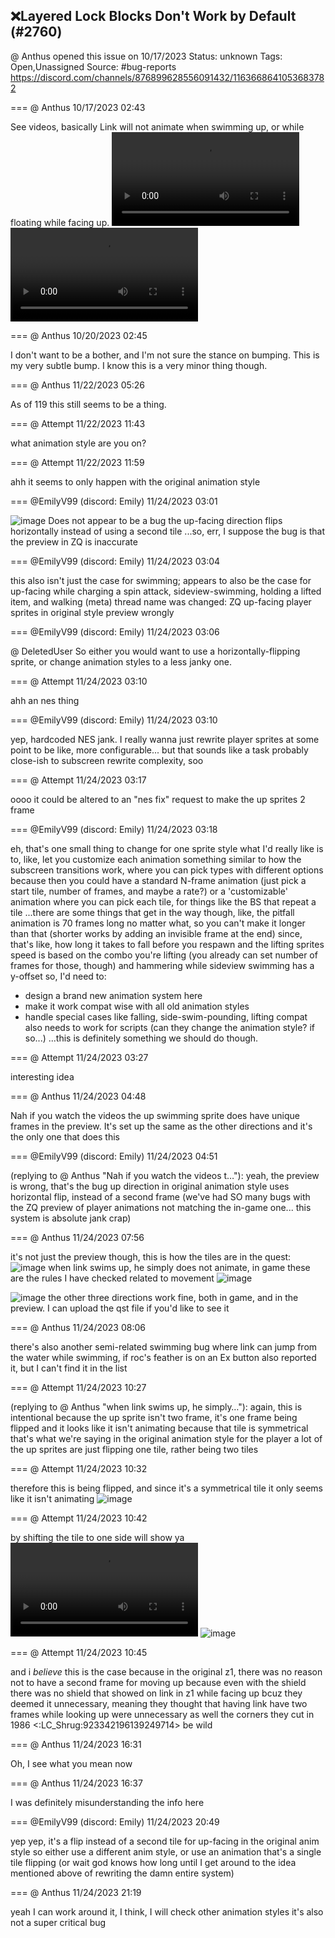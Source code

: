 ## ❌Layered Lock Blocks Don't Work by Default (#2760)
@ Anthus opened this issue on 10/17/2023
Status: unknown
Tags: Open,Unassigned
Source: #bug-reports https://discord.com/channels/876899628556091432/1163668641053683782


=== @ Anthus 10/17/2023 02:43

See videos, basically Link will not animate when swimming up, or while floating while facing up.
![image](https://cdn.discordapp.com/attachments/1163668641053683782/1163668641464717363/2023-10-16_22-36-19.mp4?ex=65e686e0&is=65d411e0&hm=9463d48fa529740c59c7c25b0754949133699033096659e95985a701ed48da36&)
![image](https://cdn.discordapp.com/attachments/1163668641053683782/1163668642114850887/2023-10-16_22-37-20.mp4?ex=65e686e0&is=65d411e0&hm=844c6ad2dfae0d44cfb83ff476192556fb8e7ea5b21459580cd92fa5cd2c2404&)

=== @ Anthus 10/20/2023 02:45

I don't want to be a bother, and I'm not sure the stance on bumping. This is my very subtle bump. I know this is a very minor thing though.

=== @ Anthus 11/22/2023 05:26

As of 119 this still seems to be a thing.

=== @ Attempt 11/22/2023 11:43

what animation style are you on?

=== @ Attempt 11/22/2023 11:59

ahh it seems to only happen with the original animation style

=== @EmilyV99 (discord: Emily) 11/24/2023 03:01


![image](https://cdn.discordapp.com/attachments/1163668641053683782/1177443860247498782/image.png?ex=65ea7f8c&is=65d80a8c&hm=df1e6c442c9bd195b94e96ac728aa4045a894a78029be7b816587143223642df&)
Does not appear to be a bug
the up-facing direction flips horizontally instead of using a second tile
...so, err, I suppose the bug is that the preview in ZQ is inaccurate

=== @EmilyV99 (discord: Emily) 11/24/2023 03:04

this also isn't just the case for swimming; appears to also be the case for up-facing while charging  a spin attack, sideview-swimming, holding a lifted item, and walking
(meta) thread name was changed: ZQ up-facing player sprites in original style preview wrongly

=== @EmilyV99 (discord: Emily) 11/24/2023 03:06

@ DeletedUser So either you would want to use a horizontally-flipping sprite, or change animation styles to a less janky one.

=== @ Attempt 11/24/2023 03:10

ahh
an nes thing

=== @EmilyV99 (discord: Emily) 11/24/2023 03:10

yep, hardcoded NES jank.
I really wanna just rewrite player sprites at some point to be like, more configurable... but that sounds like a task probably close-ish to subscreen rewrite complexity, soo

=== @ Attempt 11/24/2023 03:17

oooo
it could be altered to an "nes fix" request to make the up sprites 2 frame

=== @EmilyV99 (discord: Emily) 11/24/2023 03:18

eh, that's one small thing to change for one sprite style
what I'd really like is to, like, let you customize each animation
something similar to how the subscreen transitions work, where you can pick types with different options
because then you could have a standard N-frame animation (just pick a start tile, number of frames, and maybe a rate?)
or a 'customizable' animation where you can pick each tile, for things like the BS that repeat a tile
...there are some things that get in the way though, like, the pitfall animation is 70 frames long no matter what, so you can't make it longer than that (shorter works by adding an invisible frame at the end)
since, that's like, how long it takes to fall before you respawn
and the lifting sprites speed is based on the combo you're lifting
(you already can set number of frames for those, though)
and hammering while sideview swimming has a y-offset
so, I'd need to:
- design a brand new animation system here
- make it work compat wise with all old animation styles
- handle special cases like falling, side-swim-pounding, lifting
compat also needs to work for scripts (can they change the animation style? if so...)
...this is definitely something we should do though.

=== @ Attempt 11/24/2023 03:27

interesting idea

=== @ Anthus 11/24/2023 04:48

Nah if you watch the videos the up swimming sprite does have unique frames in the preview. It's set up the same as the other directions and it's the only one that does this

=== @EmilyV99 (discord: Emily) 11/24/2023 04:51

(replying to @ Anthus "Nah if you watch the videos t…"): yeah, the preview is wrong, that's the bug
up direction in original animation style uses horizontal flip, instead of a second frame
(we've had SO many bugs with the ZQ preview of player animations not matching the in-game one... this system is absolute jank crap)

=== @ Anthus 11/24/2023 07:56

it's not just the preview though, this is how the tiles are in the quest:
![image](https://cdn.discordapp.com/attachments/1163668641053683782/1177517974744223764/image.png?ex=65eac492&is=65d84f92&hm=30b9201645bcae4d0e9656bf958e41f77aee0fbbab74a33011907096f0561822&)
when link swims up, he simply does not animate, in game
these are the rules I have checked related to movement
![image](https://cdn.discordapp.com/attachments/1163668641053683782/1177518242869289032/image.png?ex=65eac4d2&is=65d84fd2&hm=cfc258f8cfc041cfa620beb3150594a9e3646f4f70ca75780b5918e63442e26d&)

![image](https://cdn.discordapp.com/attachments/1163668641053683782/1177518338247753768/image.png?ex=65eac4e9&is=65d84fe9&hm=2df5f3497cda212b0edfeb8ad199e424efc811d9903fd43803a5f3adeb574f68&)
the other three directions work fine, both in game, and in the preview. I can upload the qst file if you'd like to see it

=== @ Anthus 11/24/2023 08:06

there's also another semi-related swimming bug where link can jump from the water while swimming, if roc's feather is on an Ex button
also reported it, but I can't find it in the list

=== @ Attempt 11/24/2023 10:27

(replying to @ Anthus "when link swims up, he simply…"): again, this is intentional
because the up sprite isn't two frame, it's one frame being flipped
and it looks like it isn't animating because that tile is symmetrical
that's what we're saying
in the original animation style for the player a lot of the up sprites are just flipping one tile, rather being two tiles

=== @ Attempt 11/24/2023 10:32

therefore this is being flipped, and since it's a symmetrical tile it only seems like it isn't animating
![image](https://cdn.discordapp.com/attachments/1163668641053683782/1177557469791273020/Screenshot_2023-11-24_023145.png?ex=65eae95a&is=65d8745a&hm=c9713bd1ca40b1b04c7d5a8393e26cfa86c6956dae84eef6c33c2de264e36474&)

=== @ Attempt 11/24/2023 10:42

by shifting the tile to one side will show ya
![image](https://cdn.discordapp.com/attachments/1163668641053683782/1177559798158458931/2023-11-24_02-40-18.mp4?ex=65eaeb85&is=65d87685&hm=1d3e3d820780cbd7aa4ca62e9c4e42e6ece00935fb94983291c9159ce2c73106&)
![image](https://cdn.discordapp.com/attachments/1163668641053683782/1177559798426910720/Screenshot_2023-11-24_024159.png?ex=65eaeb85&is=65d87685&hm=3e0e5adb5d58e971cbed5a4591b7d2b262a7e85146e567771806a959cd89f2a7&)

=== @ Attempt 11/24/2023 10:45

and i *believe* this is the case because in the original z1, there was no reason not to have a second frame for moving up
because even with the shield there was no shield that showed on link in z1 while facing up bcuz they deemed it unnecessary, meaning they thought that having link have two frames while looking up were unnecessary  as well
the corners they cut in 1986
<:LC_Shrug:923342196139249714>
be wild

=== @ Anthus 11/24/2023 16:31

Oh, I see what you mean now

=== @ Anthus 11/24/2023 16:37

I was definitely misunderstanding the info here

=== @EmilyV99 (discord: Emily) 11/24/2023 20:49

yep yep, it's a flip instead of a second tile for up-facing in the original anim style
so either use a different anim style, or use an animation that's a single tile flipping
(or wait god knows how long until I get around to the idea mentioned above of rewriting the damn entire system)

=== @ Anthus 11/24/2023 21:19

yeah I can work around it, I think, I will check other animation styles
it's also not a super critical bug

